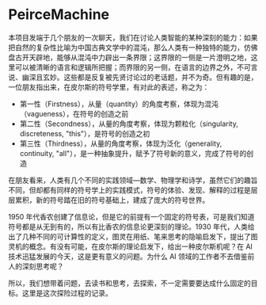 # PeirceMachine

本项目发端于几个朋友的一次聊天，我们在讨论人类智能的某种深刻的能力：如果把自然的复杂性比喻为中国古典文学中的混沌，那么人类有一种独特的能力，仿佛盘古开天辟地，能够从混沌中力辟出一条界限；这界限的一侧是一片澄明之地，这里可以被清晰的语言和逻辑所把握；而界限的另一侧，在语言的边界之外，不可言说、幽深且玄妙。这些都是反复被先贤讨论过的老话题，并不为奇。但有趣的是，一位朋友指出来，在皮尔斯的符号学里，有对此的表述，称之为：

* 第一性（Firstness），从量（quantity）的角度考察，体现为混沌（vagueness），在符号的创造之前
* 第二性（Secondness），从量的角度考察，体现为颗粒化（singularity, discreteness, "this"），是符号的创造之初
* 第三性（Thirdness），从量的角度考察，体现为泛化（generality, continuity, "all"），是一种抽象提升，赋予了符号新的意义，完成了符号的创造

在朋友看来，人类有几个不同的实践领域—数学、物理学和诗学，虽然它们的趣旨不同，但却都有同样的符号学上的实践模式，符号的体验、发现、解释的过程是层层累积，新的符号踏在旧的符号基础上，建成了庞大的符号世界。

1950 年代香农创建了信息论，但是它的前提有一个固定的符号表，可是我们知道符号都是从无到有的，所以有比香农的信息论更深刻的理论。1930 年代，人类给出了几种不同的可计算性的定义，图灵在用纸、笔来思考的隐喻启发下，提出了图灵机的概念。有没有可能，在皮尔斯的理论启发下，给出一种皮尔斯机呢？在 AI 技术迅猛发展的今天，这是更有意义的问题。为什么 AI 领域的工作者不去借鉴前人的深刻思考呢？

所以，我们想带着问题，去读书和思考，去探索，不一定需要要达成什么固定的目标。这里是这次探险过程的记录。


